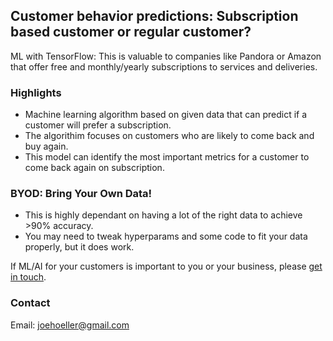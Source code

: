 ## Customer behavior predictions: Subscription based customer or regular customer?

ML with TensorFlow: This is valuable to companies like Pandora or Amazon that offer free and monthly/yearly subscriptions to services and deliveries.

### Highlights 

* Machine learning algorithm based on given data that can predict if a customer will prefer a subscription.
* The algorithim focuses on customers who are likely to come back and buy again.
* This model can identify the most important metrics for a customer to come back again on subscription. 

### BYOD: Bring Your Own Data!

* This is highly dependant on having a lot of the right data to achieve >90% accuracy.
* You may need to tweak hyperparams and some code to fit your data properly, but it does work.
 


If ML/AI for your customers is important to you or your business, please [get in touch](https://www.linkedin.com/in/computer-vision-engineer/).

### Contact

Email: joehoeller@gmail.com
